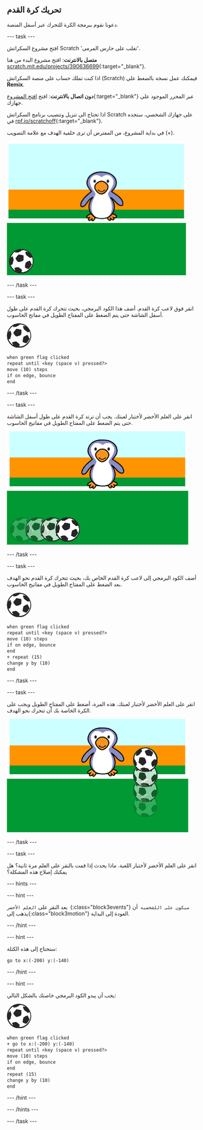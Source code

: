 ## تحريك كرة القدم

دعونا نقوم ببرمجة الكرة للتحرك عبر أسفل المنصة.

--- task ---

افتح مشروع السكراتش Scratch 'تغلب على حارس المرمى'.

**متصل بالانترنت**: افتح مشروع البدء من هنا [scratch.mit.edu/projects/390636699](https://scratch.mit.edu/projects/390636699){:target="_blank"}.

اذا كنت تملك حساب على منصة السكراتش (Scratch) فيمكنك عمل نسخة بالضغط على **Remix**.

**دون اتصال بالانترنت**: افتح [افتح المشروع](http://rpf.io/p/ar-SA/beat-the-goalie-go){:target="_blank"} عبر المحرر الموجود على جهازك.

اذا تحتاج الى تنزيل وتنصيب برنامج السكراتش Scratch على جهازك الشخصي، ستجده في [rpf.io/scratchoff](http://rpf.io/scratchoff){:target="_blank"}.

في بداية المشروع، من المفترض أن ترى خلفية الهدف مع علامة التصويب (+).

![مشروع البداية](images/goalie-starter.png)

--- /task ---

--- task ---

انقر فوق لاعب كرة القدم. أضف هذا الكود البرمجي، بحيث تتحرك كرة القدم على طول أسفل الشاشة حتى يتم الضغط على المفتاح الطويل في مفاتح الحاسوب.

![كائن كرة القدم](images/football-sprite.png)

```blocks3
when green flag clicked
repeat until <key (space v) pressed?>
move (10) steps
if on edge, bounce
end
```

--- /task ---

--- task ---

انقر على العلم الأخضر لأختبار لعبتك. يجب أن ترتد كرة القدم على طول أسفل الشاشة حتى يتم الضغط على المفتاح الطويل في مفاتيح الحاسوب.

![لقطة للشاشة](images/goalie-football-move-test.png)

--- /task ---

--- task ---

أضف الكود البرمجي إلى لاعب كرة القدم الخاص بك، بحيث تتحرك كرة القدم نحو الهدف بعد الضغط على المفتاح الطويل في مفاتيح الحاسوب.

![كائن كرة القدم](images/football-sprite.png)

```blocks3
when green flag clicked
repeat until <key (space v) pressed?>
move (10) steps
if on edge, bounce
end
+ repeat (15)
change y by (10)
end
```

--- /task ---

--- task ---

انقر على العلم الأخضر لأختبار لعبتك. هذه المرة، أضغط على المفتاح الطويل ويجب على الكرة الخاصة بك أن تتحرك نحو الهدف.

![لقطة للشاشة](images/goalie-football-ypos-test.png)

--- /task ---

--- task ---

انقر على العلم الأخضر لأختبار اللعبة. ماذا يحدث إذا قمت بالنقر على العلم مرة ثانية؟ هل يمكنك إصلاح هذه المشكلة؟

--- hints ---


--- hint ---

بعد النقر على `العلم الأخضر `{:class="block3events"} `سيكون على اللشخصية `أن يذهب إلى{:class="block3motion"} العودة إلى البداية.

--- /hint ---

--- hint ---

ستحتاج إلى هذه الكتلة:

```blocks3
go to x:(-200) y:(-140)
```

--- /hint ---

--- hint ---

يجب أن يبدو الكود البرمجي خاصتك بالشكل التالي:

![كائن كرة القدم](images/football-sprite.png)

```blocks3
when green flag clicked
+ go to x:(-200) y:(-140)
repeat until <key (space v) pressed?>
move (10) steps
if on edge, bounce
end
repeat (15)
change y by (10)
end
```

--- /hint ---

--- /hints ---

--- /task ---

